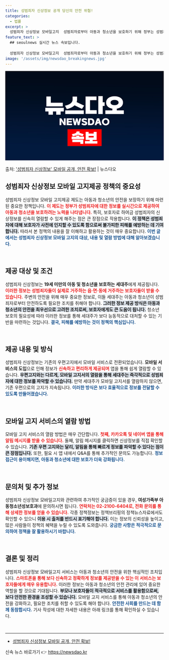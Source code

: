```yaml
---
title: 성범죄자 신상정보 공개 당신의 안전 위협!
categories:
  - 법률
excerpt: >
  성범죄자 신상정보 모바일고지  성범죄자로부터 아동과 청소년을 보호하기 위해 정부는 성범죄자 신상정보를 모바일…
feature_text: >
  ## seoulnews 실시간 뉴스 속보입니다.

  성범죄자 신상정보 모바일고지  성범죄자로부터 아동과 청소년을 보호하기 위해 정부는 성범죄자 신상정보를 모바일…
image: '/assets/img/newsdao_breakingnews.jpg'
---
```


![뉴스다오 속보](/assets/img/newsdao_breakingnews.jpg)

<p>출처: <a href="https://newsdao.kr/4943" rel="dofollow">'성범죄자 신상정보' 모바일 공개, 안전 확보!</a> | 뉴스다오</p>

<h2 data-ke-size="size26">성범죄자 신상정보 모바일 고지제공 정책의 중요성</h2>

<p data-ke-size="size16">성범죄자 신상정보 모바일 고지제공 제도는 아동과 청소년의 안전을 보장하기 위해 마련된 중요한 정책입니다. <b><span style="color: #ee2323;">이 제도는 정부가 성범죄자에 대한 정보를 실시간으로 제공하여 아동과 청소년을 보호하려는 노력을 나타냅니다.</span></b> 특히, 보호자로 하여금 성범죄자의 신상정보를 신속히 열람할 수 있게 해주는 점은 큰 장점으로 작용합니다. <b><span style="background-color: #21538527;">이 정책은 성범죄자에 대해 보호자가 사전에 인지할 수 있도록 함으로써 불가피한 피해를 예방하는 데 기여합니다.</span></b> 따라서 본 정책의 내용을 잘 이해하고 활용하는 것이 매우 중요합니다. <b><span style="color: #1a5490;">이번 글에서는 성범죄자 신상정보 모바일 고지의 대상, 내용 및 열람 방법에 대해 알아보겠습니다.</span></b></p>

<p data-ke-size="size16">&nbsp;</p>

<h2 data-ke-size="size26">제공 대상 및 조건</h2>

<p data-ke-size="size16">성범죄자 신상정보는 <b>19세 미만의 아동 및 청소년을 보호하는 세대주</b>에게 제공됩니다. <b><span style="color: #ee2323;">이러한 정보는 성범죄자들이 실제로 거주하는 읍·면·동에 거주하는 보호자들이 받을 수 있습니다.</span></b> 주변의 안전을 위해 매우 중요한 정보로, 이들 세대주는 아동과 청소년이 성범죄자로부터 안전하도록 필요한 조치를 취해야 합니다. <b><span style="background-color: #21538527;">그러한 정보 제공 방식은 아동과 청소년의 안전을 최우선으로 고려한 조치로써, 보호자에게도 큰 도움이 됩니다.</span></b> 청소년 보호의 필요성에 따라 이러한 정보를 통해 세대주가 보다 능동적으로 대처할 수 있는 기반을 마련하는 것입니다. <b><span style="color: #1a5490;">결국, 피해를 예방하는 것이 정책의 핵심입니다.</span></b></p>

<p data-ke-size="size16">&nbsp;</p>

<h2 data-ke-size="size26">제공 내용 및 방식</h2>

<p data-ke-size="size16">성범죄자 신상정보는 기존의 우편고지에서 모바일 서비스로 전환되었습니다. <b>모바일 서비스의 도입</b>으로 인해 정보가 <b><span style="color: #ee2323;">신속하고 편리하게 제공되며</span></b> 앱을 통해 쉽게 열람할 수 있습니다. <b><span style="background-color: #21538527;">우편고지와는 다르게, 모바일 고지서의 열람을 통해 세대주는 즉각적으로 성범죄자에 대한 정보를 파악할 수 있습니다.</span></b> 만약 세대주가 모바일 고지서를 열람하지 않으면, 기존 우편으로의 고지가 지속됩니다. <b><span style="color: #1a5490;">이러한 방식은 보다 효율적으로 정보를 전달할 수 있도록 만들어졌습니다.</span></b></p>

<p data-ke-size="size16">&nbsp;</p>

<h2 data-ke-size="size26">모바일 고지 서비스의 열람 방법</h2>

<p data-ke-size="size16">모바일 고지 서비스의 열람 방법은 매우 간단합니다. <b><span style="color: #ee2323;">첫째, 카카오톡 및 네이버 앱을 통해 알림 메시지를 받을 수 있습니다.</span></b> 둘째, 알림 메시지를 클릭하면 신상정보를 직접 확인할 수 있습니다. <b><span style="background-color: #21538527;">기존 우편 고지와는 달리, 알림을 통해 빠르게 정보를 파악할 수 있다는 점이 큰 장점입니다.</span></b> 또한, 필요 시 앱 내에서 Q&A를 통해 추가적인 문의도 가능합니다. <b><span style="color: #1a5490;">정보 접근이 용이해지면, 아동과 청소년에 대한 보호가 더욱 강화됩니다.</span></b></p>

<p data-ke-size="size16">&nbsp;</p>

<h2 data-ke-size="size26">문의처 및 추가 정보</h2>

<p data-ke-size="size16">성범죄자 신상정보 모바일고지와 관련하여 추가적인 궁금증이 있을 경우, <b>여성가족부 아동청소년성보호과</b>에 문의하시면 됩니다. <b><span style="color: #ee2323;">연락처는 02-2100-6404로, 전화 문의를 통해 상세한 정보를 얻을 수 있습니다.</span></b> 각종 정책정보는 정책브리핑의 정책뉴스자료에서도 확인할 수 있으니 <b><span style="background-color: #21538527;">이용 시 출처를 반드시 표기해야 합니다.</span></b> 이는 정보의 신뢰성을 높이고, 많은 사람들이 정책의 혜택을 누릴 수 있도록 도와줍니다. <b><span style="color: #1a5490;">궁금한 사항은 적극적으로 문의하여 정책을 잘 활용하시기 바랍니다.</span></b></p>

<p data-ke-size="size16">&nbsp;</p>

<h2 data-ke-size="size26">결론 및 정리</h2>

<p data-ke-size="size16">성범죄자 신상정보 모바일고지 서비스는 아동과 청소년의 안전을 위한 핵심적인 조치입니다. <b><span style="color: #ee2323;">스마트폰을 통해 보다 신속하고 정확하게 정보를 제공받을 수 있는 이 서비스는 보호자들에게 매우 유용합니다.</span></b> 이러한 정보는 아동과 청소년의 안전 관리에 있어 중요한 역할을 할 것으로 기대됩니다. <b><span style="background-color: #21538527;">부모나 보호자들이 적극적으로 서비스를 활용함으로써, 보다 안전한 환경을 조성할 수 있습니다.</span></b> 모바일 고지 서비스를 통해 아동과 청소년의 안전을 강화하고, 필요한 조치를 취할 수 있도록 해야 합니다. <b><span style="color: #1a5490;">안전한 사회를 만드는 데 함께 동참합시다.</span></b> 기사 작성에 대한 자세한 내용은 아래 링크를 통해 확인하실 수 있습니다.</p>

<p data-ke-size="size16">&nbsp;</p>

<hr />

<ul>
    <li><a href="https://newsdao.kr/4943">성범죄자 신상정보 모바일 공개, 안전 확보!</a></li>
</ul> 

신속 뉴스 바로가기 👉 <a href="https://newsdao.kr" rel="dofollow">https://newsdao.kr</a>



